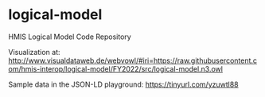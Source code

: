 logical-model
=============

HMIS Logical Model Code Repository

Visualization at: http://www.visualdataweb.de/webvowl/#iri=https://raw.githubusercontent.com/hmis-interop/logical-model/FY2022/src/logical-model.n3.owl

Sample data in the JSON-LD playground: https://tinyurl.com/yzuwtl88
